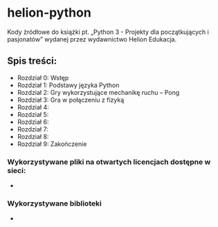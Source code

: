 # helion-python

Kody źródłowe do książki pt. „Python 3 - Projekty dla początkujących i pasjonatów” wydanej przez wydawnictwo Helion Edukacja.

## Spis treści:
* Rozdział 0: Wstęp
* Rozdział 1: Podstawy języka Python
* Rozdział 2: Gry wykorzystujące mechanikę ruchu – Pong
* Rozdział 3: Gra w połączeniu z fizyką
* Rozdział 4:
* Rozdział 5:
* Rozdział 6:
* Rozdział 7:
* Rozdział 8:
* Rozdział 9: Zakończenie


### Wykorzystywane pliki na otwartych licencjach dostępne w sieci:
*

### Wykorzystywane biblioteki
*
